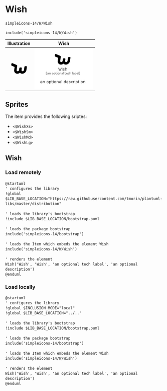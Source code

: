 # Wish


```text
simpleicons-14/W/Wish
```

```text
include('simpleicons-14/W/Wish')
```



| Illustration | Wish |
| :---: | :---: |
| ![illustration for Illustration](../../simpleicons-14/W/Wish.png) | ![illustration for Wish](../../simpleicons-14/W/Wish.Local.png) |



## Sprites
The item provides the following sriptes:

- `<$WishXs>`
- `<$WishSm>`
- `<$WishMd>`
- `<$WishLg>`





## Wish

### Load remotely
```plantuml
@startuml
' configures the library
!global $LIB_BASE_LOCATION="https://raw.githubusercontent.com/tmorin/plantuml-libs/master/distribution"

' loads the library's bootstrap
!include $LIB_BASE_LOCATION/bootstrap.puml

' loads the package bootstrap
include('simpleicons-14/bootstrap')

' loads the Item which embeds the element Wish
include('simpleicons-14/W/Wish')

' renders the element
Wish('Wish', 'Wish', 'an optional tech label', 'an optional description')
@enduml
```

### Load locally
```plantuml
@startuml
' configures the library
!global $INCLUSION_MODE="local"
!global $LIB_BASE_LOCATION="../.."

' loads the library's bootstrap
!include $LIB_BASE_LOCATION/bootstrap.puml

' loads the package bootstrap
include('simpleicons-14/bootstrap')

' loads the Item which embeds the element Wish
include('simpleicons-14/W/Wish')

' renders the element
Wish('Wish', 'Wish', 'an optional tech label', 'an optional description')
@enduml
```

